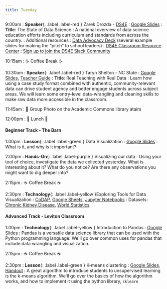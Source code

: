 ```yaml
---
title: Tuesday
---
```


9:00am
: **Speaker**{: .label .label-red } Zarek Drozda - [DS4E](https://www.datascience4everyone.org/)
  : [Google Slides](https://docs.google.com/presentation/d/1NFo6GMjGhF7rW_5CnvEfUtXi7ZS0X_e7/edit?usp=sharing&ouid=117505507036636292897&rtpof=true&sd=true)
: **Title**: The State of Data Science
: A national overview of data science education efforts including curriculum and standards from across the country. 
: Additional resources
: [Data Advocacy Deck](https://bit.ly/dataedudeck) (several example slides for making the “pitch” to school leaders)
: [DS4E Classroom Resource Center](https://www.datascience4everyone.org/resources)
: [Sign up to join the DS4E Slack Community](https://join.slack.com/t/datascience4everyone/shared_invite/zt-197w7jo1y-IUZonY4E5SUbjs92iLIDhw)

10:15am
: ☕ Coffee Break ☕

10:30am
: **Speaker**{: .label .label-red } Taryn Shelton - NC State
  : [Google Slides](https://docs.google.com/presentation/d/1dDXofqkqv0M0x0e_Qwtcb7RqJtbrWM3HOriyBsZlkF4/edit?usp=sharing), [Teacher Guide](https://docs.google.com/document/d/1maXj_fResbVfy-GdSqOJTT1IhhY-CmaC4qsLgW4nRqw/edit?usp=sharing)
: **Title**: Real Teaching with Real Data
: Learn how using a case study format combined with authentic, community-relevant data can drive student agency and better engage students across subject areas. We will learn some entry-level data-wrangling and cleaning skills to make raw data more accessible in the classroom.

11:45am
 : 📸 Group Photo on the Academic Commons library atairs

12:00pm
 : 🥘 Lunch 🥘

#### Beginner Track - The Barn
1:00pm 
: **Lesson**{: .label .label-green } Data Visualization
  : [Google Slides](https://docs.google.com/presentation/d/1k3vfQO6MT70oaTEuN7GPncInJf-czp7ug0ZPQlxUxtI/edit?usp=sharing)
: What is it, and why is it important?

2:00pm
: **Hands-On**{: .label .label-purple } Visualizing our data
: Using your tool of choice, investigate the data we collected yesterday. What is interesting about it? What do you notice? Are there any observations you might want to dig deeper into?

2:15pm
: ☕ Coffee Break ☕

2:30pm
: **Technology**{: .label .label-yellow }Exploring Tools for Data Visualization
  : [CoDAP](https://codap.concord.org/), [Google Sheets](https://sheets.google.com), [Jupyter Notebooks](https://datahub.ncssm.edu)
: Datasets: [Chronic Kidney Disease](https://raw.githubusercontent.com/ncssm/dssi23/main/assets/data/ckd.csv), [World Statistics](https://raw.githubusercontent.com/ncssm/dssi24-materials/main/data/world_data.csv)

#### Advanced Track - Leviton Classroom
1:00pm 
: **Technology**{: .label .label-yellow } Introduction to Pandas
  : [Google Slides](https://docs.google.com/presentation/d/1aBZMs_hD2b4wdhIFmYMD95zywdcbmRMbZi1lyIc6UoI/edit?usp=sharing)
: Pandas is a versatile data science library that can be used with the Python programming language. We'll go over common uses for pandas that include data wrangling and visualization.

2:15pm
: ☕ Coffee Break ☕

2:30pm
: **Lesson**{: .label .label-green } K-means clustering
  : [Google Slides](https://docs.google.com/presentation/d/1Nwn3opPABaeR1j9S6o6-S-bwNkQImr3TSW0YuKZl50c/edit?usp=sharing), [Handout](https://docs.google.com/document/d/1gIgnqAhXGIi_3zQ4see4itRsoETvYlD4okv8JZgw8UM/edit?usp=sharing)
: A great algorithm to introduce students to unsupervised learning is the k-means algorithm. We'll go over the basics of how the algorithm works, and how to implement it using the python library, `sklearn`
